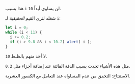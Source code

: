 هذا بسبب `i` لن يساوي أبداً `10`.

شغله لترى القيم  *الحقيقية* لـ `i`:

```js run
let i = 0;
while (i < 11) {
  i += 0.2;
  if (i > 9.8 && i < 10.2) alert( i );
}
```

لا أحد منهم بالظبط `10`.

مثل هذه الأشياء تحدث بسبب الدقة الفائتة عند إضافة أجزاء مثل `0.2`.

الاستنتاج: التحقق من عدم المساواة عند التعامل مع الكسور العشرية.